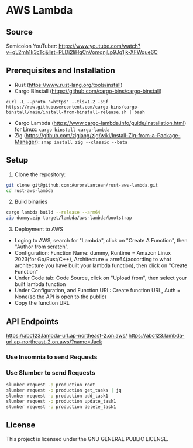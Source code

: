 # AWS Lambda

## Source
Semicolon YouTuber: https://www.youtube.com/watch?v=qL2mh1k3cTc&list=PLDi2liHqCnVomqnjLp9Jq1jk-XFWque6C


## Prerequisites and Installation

- Rust (https://www.rust-lang.org/tools/install)
- Cargo BInstall (https://github.com/cargo-bins/cargo-binstall)
```
curl -L --proto '=https' --tlsv1.2 -sSf https://raw.githubusercontent.com/cargo-bins/cargo-binstall/main/install-from-binstall-release.sh | bash
```
- Cargo Lambda (https://www.cargo-lambda.info/guide/installation.html) for Linux: `cargo binstall cargo-lambda`
- Zig (https://github.com/ziglang/zig/wiki/Install-Zig-from-a-Package-Manager):
`snap install zig --classic --beta`

## Setup

1. Clone the repository:

```bash
git clone git@github.com:AuroraLantean/rust-aws-lambda.git
cd rust-aws-lambda

```

2. Build binaries
   
```bash
cargo lambda build --release --arm64
zip dummy.zip target/lambda/aws-lambda/bootstrap

```

3. Deployment to AWS
- Loging to AWS, search for "Lambda", click on "Create A Function", then "Author from scratch".
- Configuration: Function Name: dummy, Runtime = Amazon Linux 2023(for Go/Rust/C++), Architecture = arm64(according to what architecture you have built your lambda function), then click on "Create Function"
- Under Code tab: Code Source, click on "Upload from", then select your built lambda function
- Under Configuration, and Function URL: Create function URL, Auth = None(so the API is open to the public)
- Copy the function URL

## API Endpoints
https://abc123.lambda-url.ap-northeast-2.on.aws/
https://abc123.lambda-url.ap-northeast-2.on.aws/?name=Jack

### Use Insomnia to send Requests

### Use Slumber to send Requests
```bash
slumber request -p production root
slumber request -p production get_tasks | jq
slumber request -p production add_task1
slumber request -p production update_task1
slumber request -p production delete_task1
```


## License
This project is licensed under the GNU GENERAL PUBLIC LICENSE.
